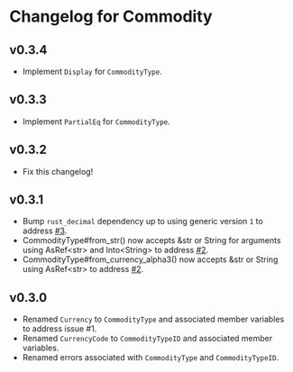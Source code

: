 # Changelog for Commodity

## v0.3.4

+ Implement `Display` for `CommodityType`.

## v0.3.3

+ Implement `PartialEq` for `CommodityType`.

## v0.3.2

+ Fix this changelog!

## v0.3.1

+ Bump `rust_decimal` dependency up to using generic version `1` to address [#3](https://github.com/kellpossible/commodity/issues/3).
+ CommodityType#from_str() now accepts &str or String for arguments using AsRef\<str\> and Into\<String\> to address [#2](https://github.com/kellpossible/commodity/issues/2).
+ CommodityType#from_currency_alpha3() now accepts &str or String using AsRef\<str\> to address [#2](https://github.com/kellpossible/commodity/issues/2).

## v0.3.0

+ Renamed `Currency` to `CommodityType` and associated member variables to address issue #1.
+ Renamed `CurrencyCode` to `CommodityTypeID` and associated member variables.
+ Renamed errors associated with `CommodityType` and `CommodityTypeID`.
